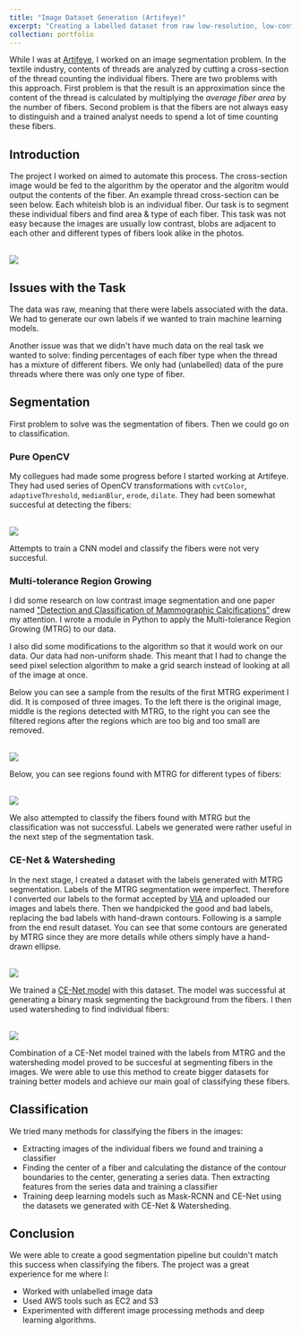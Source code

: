 ```yaml
---
title: "Image Dataset Generation (Artifeye)"
excerpt: "Creating a labelled dataset from raw low-resolution, low-contrast microscopic images. Used OpenCV, Tensorflow, AWS."
collection: portfolio
---
```


While I was at [Artifeye](https://www.artifeye.com/), I worked on an image segmentation problem. In the textile industry, contents of threads are analyzed by cutting a cross-section of the thread counting the individual fibers. There are two problems with this approach. First problem is that the result is an approximation since the content of the thread is calculated by multiplying the *average fiber area* by the number of fibers. Second problem is that the fibers are not always easy to distinguish and a trained analyst needs to spend a lot of time counting these fibers.

## Introduction

The project I worked on aimed to automate this process. The cross-section image would be fed to the algorithm by the operator and the algoritm would output the contents of the fiber. An example thread cross-section can be seen below. Each whiteish blob is an individual fiber. Our task is to segment these individual fibers and find area & type of each fiber. This task was not easy because the images are usually low contrast, blobs are adjacent to each other and different types of fibers look alike in the photos.

<br/><img src='/images/portfolio/kesit-sample.BMP'>

## Issues with the Task

The data was raw, meaning that there were labels associated with the data. We had to generate our own labels if we wanted to train machine learning models.

Another issue was that we didn't have much data on the real task we wanted to solve: finding percentages of each fiber type when the thread has a mixture of different fibers. We only had (unlabelled) data of the pure threads where there was only one type of fiber.

## Segmentation

First problem to solve was the segmentation of fibers. Then we could go on to classification.

### Pure OpenCV

My collegues had made some progress before I started working at Artifeye. They had used series of OpenCV transformations with `cvtColor`, `adaptiveThreshold`, `medianBlur`, `erode`, `dilate`. They had been somewhat succesful at detecting the fibers:

<br/><img src='/images/portfolio/fiber-detection-with-cv.png'>

Attempts to train a CNN model and classify the fibers were not very succesful.

### Multi-tolerance Region Growing

I did some research on low contrast image segmentation and one paper named ["Detection and Classification of Mammographic Calcifications"](https://www.worldscientific.com/doi/abs/10.1142/S0218001493000686) drew my attention. I wrote a module in Python to apply the Multi-tolerance Region Growing (MTRG) to our data.

I also did some modifications to the algorithm so that it would work on our data. Our data had non-uniform shade. This meant that I had to change the seed pixel selection algorithm to make a grid search instead of looking at all of the image at once.

Below you can see a sample from the results of the first MTRG experiment I did. It is composed of three images. To the left there is the original image, middle is the regions detected with MTRG, to the right you can see the filtered regions after the regions which are too big and too small are removed.

<br/><img src='/images/portfolio/mtrg-sample.png'>

Below, you can see regions found with MTRG for different types of fibers:

<br/><img src='/images/portfolio/mtrg-sample-2.png'>

We also attempted to classify the fibers found with MTRG but the classification was not successful. Labels we generated were rather useful in the next step of the segmentation task.

### CE-Net & Watersheding

In the next stage, I created a dataset with the labels generated with MTRG segmentation. Labels of the MTRG segmentation were imperfect. Therefore I converted our labels to the format accepted by [VIA](https://www.robots.ox.ac.uk/~vgg/software/via/via.html) and uploaded our images and labels there. Then we handpicked the good and bad labels, replacing the bad labels with hand-drawn contours. Following is a sample from the end result dataset. You can see that some contours are generated by MTRG since they are more details while others simply have a hand-drawn ellipse.

<br/><img src='/images/portfolio/dataset-sample.png'>

We trained a [CE-Net model](https://arxiv.org/abs/1903.02740) with this dataset. The model was successful at generating a binary mask segmenting the background from the fibers. I then used watersheding to find individual fibers:

<br/><img src='/images/portfolio/ce-net-output.PNG'>

Combination of a CE-Net model trained with the labels from MTRG and the watersheding model proved to be succesful at segmenting fibers in the images. We were able to use this method to create bigger datasets for training better models and achieve our main goal of classifying these fibers.

## Classification

We tried many methods for classifying the fibers in the images:
- Extracting images of the individual fibers we found and training a classifier
- Finding the center of a fiber and calculating the distance of the contour boundaries to the center, generating a series data. Then extracting features from the series data and training a classifier
- Training deep learning models such as Mask-RCNN and CE-Net using the datasets we generated with CE-Net & Watersheding.

## Conclusion

We were able to create a good segmentation pipeline but couldn't match this success when classifying the fibers. The project was a great experience for me where I:
- Worked with unlabelled image data
- Used AWS tools such as EC2 and S3
- Experimented with different image processing methods and deep learning algorithms.